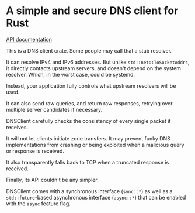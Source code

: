 A simple and secure DNS client for Rust
=======================================

[API documentation](https://docs.rs/dnsclient)

This is a DNS client crate. Some people may call that a stub resolver.

It can resolve IPv4 and IPv6 addresses. But unlike `std::net::ToSocketAddrs`, it directly contacts upstream servers, and doesn't depend on the system resolver. Which, in the worst case, could be systemd.

Instead, your application fully controls what upstream resolvers will be used.

It can also send raw queries, and return raw responses, retrying over multiple server candidates if necessary.

DNSClient carefully checks the consistency of every single packet it receives.

It will not let clients initiate zone transfers. It may prevent funky DNS implementations from crashing or being exploited when a malicious query or response is received.

It also transparently falls back to TCP when a truncated response is received.

Finally, its API couldn't be any simpler.

DNSClient comes with a synchronous interface (`sync::*`) as well as a `std::future`-based asynchronous interface (`async::*`) that can be enabled with the `async` feature flag.
